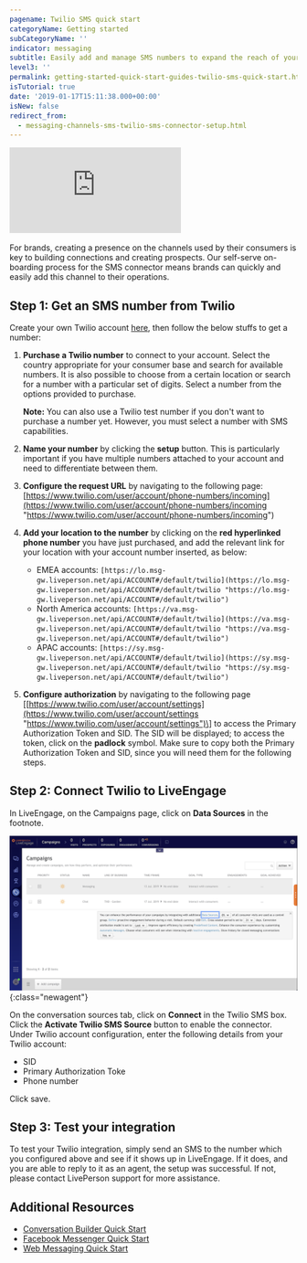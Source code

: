 ```yaml
---
pagename: Twilio SMS quick start
categoryName: Getting started
subCategoryName: ''
indicator: messaging
subtitle: Easily add and manage SMS numbers to expand the reach of your brand
level3: ''
permalink: getting-started-quick-start-guides-twilio-sms-quick-start.html
isTutorial: true
date: '2019-01-17T15:11:38.000+00:00'
isNew: false
redirect_from:
  - messaging-channels-sms-twilio-sms-connector-setup.html 
---
```

<iframe style="max-width: 750px;" src="https://player.vimeo.com/video/238919599" frameborder="0" webkitallowfullscreen mozallowfullscreen allowfullscreen></iframe>

For brands, creating a presence on the channels used by their consumers is key to building connections and creating prospects. Our self-serve on-boarding process for the SMS connector means brands can quickly and easily add this channel to their operations.

## Step 1: Get an SMS number from Twilio

Create your own Twilio account [here](https://www.twilio.com/try-twilio), then follow the below stuffs to get a number:

1. **Purchase a Twilio number** to connect to your account. Select the country appropriate for your consumer base and search for available numbers. It is also possible to choose from a certain location or search for a number with a particular set of digits. Select a number from the options provided to purchase.

   **Note:** You can also use a Twilio test number if you don't want to purchase a number yet. However, you must select a number with SMS capabilities.
2. **Name your number** by clicking the **setup** button. This is particularly important if you have multiple numbers attached to your account and need to differentiate between them.
3. **Configure the request URL** by navigating to the following page: [https://www.twilio.com/user/account/phone-numbers/incoming](https://www.twilio.com/user/account/phone-numbers/incoming "https://www.twilio.com/user/account/phone-numbers/incoming")
4. **Add your location to the number** by clicking on the **red hyperlinked phone number** you have just purchased, and add the relevant link for your location with your account number inserted, as below:
   * EMEA accounts: `[https://lo.msg-gw.liveperson.net/api/ACCOUNT#/default/twilio](https://lo.msg-gw.liveperson.net/api/ACCOUNT#/default/twilio "https://lo.msg-gw.liveperson.net/api/ACCOUNT#/default/twilio")`
   * North America accounts: `[https://va.msg-gw.liveperson.net/api/ACCOUNT#/default/twilio](https://va.msg-gw.liveperson.net/api/ACCOUNT#/default/twilio "https://va.msg-gw.liveperson.net/api/ACCOUNT#/default/twilio")`
   * APAC accounts: `[https://sy.msg-gw.liveperson.net/api/ACCOUNT#/default/twilio](https://sy.msg-gw.liveperson.net/api/ACCOUNT#/default/twilio "https://sy.msg-gw.liveperson.net/api/ACCOUNT#/default/twilio")`
5. **Configure authorization** by navigating to the following page \[[https://www.twilio.com/user/account/settings](https://www.twilio.com/user/account/settings "https://www.twilio.com/user/account/settings")\] to access the Primary Authorization Token and SID. The SID will be displayed; to access the token, click on the **padlock** symbol. Make sure to copy both the Primary Authorization Token and SID, since you will need them for the following steps.

## Step 2: Connect Twilio to LiveEngage

In LiveEngage, on the Campaigns page, click on **Data Sources** in the footnote.

![](img/data-sources.png){:class="newagent"}

On the conversation sources tab, click on **Connect** in the Twilio SMS box. Click the **Activate Twilio SMS Source** button to enable the connector. Under Twilio account configuration, enter the following details from your Twilio account:

* SID
* Primary Authorization Toke
* Phone number

Click save.

## Step 3: Test your integration

To test your Twilio integration, simply send an SMS to the number which you configured above and see if it shows up in LiveEngage. If it does, and you are able to reply to it as an agent, the setup was successful. If not, please contact LivePerson support for more assistance.

## Additional Resources

* [Conversation Builder Quick Start](https://knowledge.liveperson.com/getting-started-quick-start-guides-bots-quick-start.html)
* [Facebook Messenger Quick Start](https://knowledge.liveperson.com/getting-started-quick-start-guides-facebook-messenger-quick-start.html)
* [Web Messaging Quick Start](https://knowledge.liveperson.com/getting-started-quick-start-guides-messaging-quick-start.html)
